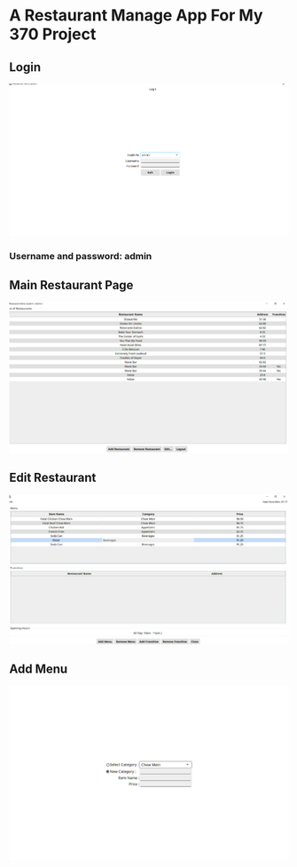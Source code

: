 # A Restaurant Manage App For My 370 Project


## Login 
![ admin](./image/admin.png)
### Username and password: admin

## Main Restaurant Page
![ main](./image/restuarant.png)

## Edit Restaurant
![ edit](./image/editPage.png)

## Add Menu
![Add Menu](./image/addMenu.png)

